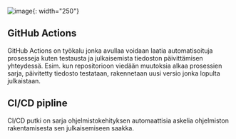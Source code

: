 ![image](/pilviTechTehtavat/tehtavat/assets/cIcD.jpg){: width="250"}

## GitHub Actions
GitHub Actions on työkalu jonka avullaa voidaan laatia automatisoituja prosesseja kuten testausta ja julkaisemista tiedoston päivittämisen yhteydessä. Esim. kun repositorioon viedään muutoksia alkaa prosessien sarja, päivitetty tiedosto testataan, rakennetaan uusi versio jonka lopulta julkaistaan. 


## CI/CD pipline
CI/CD putki on sarja ohjelmistokehityksen automaattisia askelia ohjelmiston rakentamisesta sen julkaisemiseen saakka.  
